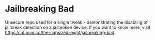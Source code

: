 # Jailbreaking Bad

Unsecure repo used for a single tweak - demonstrating the disabling of jailbreak detection on a jailbroken device. If you want to know more, visit https://infinum.co/the-capsized-eight/jailbreaking-bad